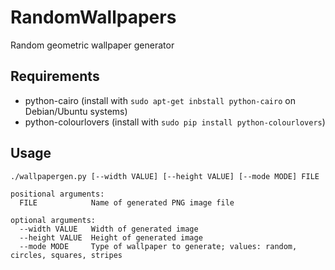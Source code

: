 # RandomWallpapers
Random geometric wallpaper generator 

## Requirements
- python-cairo (install with `sudo apt-get inbstall python-cairo` on Debian/Ubuntu systems)
- python-colourlovers (install with `sudo pip install python-colourlovers`)

## Usage
    ./wallpapergen.py [--width VALUE] [--height VALUE] [--mode MODE] FILE
    
    positional arguments:
      FILE            Name of generated PNG image file
    
    optional arguments:
      --width VALUE   Width of generated image
      --height VALUE  Height of generated image
      --mode MODE     Type of wallpaper to generate; values: random, circles, squares, stripes
